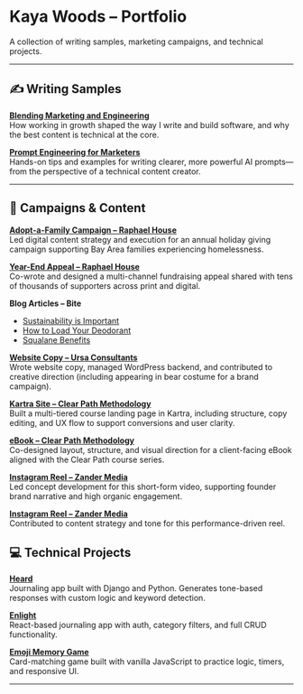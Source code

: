 # Kaya Woods – Portfolio

A collection of writing samples, marketing campaigns, and technical projects.

---

## ✍️ Writing Samples

**[Blending Marketing and Engineering](https://kayawoods.github.io/kaya-blog/posts/blending-marketing-and-engineering)**  
How working in growth shaped the way I write and build software, and why the best content is technical at the core.

**[Prompt Engineering for Marketers](https://kayawoods.github.io/kaya-blog/posts/prompt-engineering-for-marketers)**  
Hands-on tips and examples for writing clearer, more powerful AI prompts—from the perspective of a technical content creator.

---

## 📣 Campaigns & Content

**[Adopt-a-Family Campaign – Raphael House](https://www.raphaelhouse.org/aaf/)**  
Led digital content strategy and execution for an annual holiday giving campaign supporting Bay Area families experiencing homelessness.

**[Year-End Appeal – Raphael House](https://www.raphaelhouse.org/general/the-future-of-raphael-house-building-partnerships-achieving-milestones/)**  
Co-wrote and designed a multi-channel fundraising appeal shared with tens of thousands of supporters across print and digital.

**Blog Articles – Bite**  
- [Sustainability is Important](https://bitetoothpastebits.com/blogs/blog/sustainability-is-important)  
- [How to Load Your Deodorant](https://bitetoothpastebits.com/blogs/blog/how-to-load-your-bite-deodorant-a-quick-guide)  
- [Squalane Benefits](https://bitetoothpastebits.com/blogs/blog/squalane-benefits)

**[Website Copy – Ursa Consultants](https://www.ursaconsultants.com/)**  
Wrote website copy, managed WordPress backend, and contributed to creative direction (including appearing in bear costume for a brand campaign).

**[Kartra Site – Clear Path Methodology](https://clearpath.kartra.com/page/N6L18)**  
Built a multi-tiered course landing page in Kartra, including structure, copy editing, and UX flow to support conversions and user clarity.

**[eBook – Clear Path Methodology](https://payhip.com/b/xDC2y)**  
Co-designed layout, structure, and visual direction for a client-facing eBook aligned with the Clear Path course series.

**[Instagram Reel – Zander Media](https://www.instagram.com/robinpzander/reel/CjYmdkWAH9P/)**  
Led concept development for this short-form video, supporting founder brand narrative and high organic engagement.

**[Instagram Reel – Zander Media](https://www.instagram.com/p/CrRpzfPAEAA/)**  
Contributed to content strategy and tone for this performance-driven reel.

## 💻 Technical Projects

**[Heard](https://heard-3b4a5408a0d1.herokuapp.com/chats/)**  
Journaling app built with Django and Python. Generates tone-based responses with custom logic and keyword detection.

**[Enlight](https://enlight-daily.netlify.app/)**  
React-based journaling app with auth, category filters, and full CRUD functionality.

**[Emoji Memory Game](https://kayawoods.github.io/memory-game/)**  
Card-matching game built with vanilla JavaScript to practice logic, timers, and responsive UI.

---


